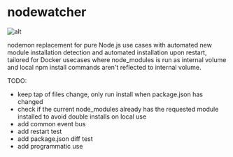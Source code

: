 # nodewatcher

![alt](https://github.com/mikkotikkanen/nodewatcher/workflows/CI/badge.svg)


nodemon replacement for pure Node.js use cases with automated new module installation detection
and automated installation upon restart, tailored for Docker usecases where node_modules is run as
internal volume and local npm install commands aren't reflected to internal volume.


TODO:
- keep tap of files change, only run install when package.json has changed
- check if the current node_modules already has the requested module installed to avoid double installs on local use
- add common event bus
- add restart test
- add package.json diff test
- add programmatic use
